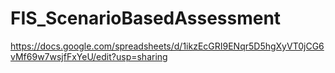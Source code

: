# FIS_ScenarioBasedAssessment
https://docs.google.com/spreadsheets/d/1ikzEcGRI9ENqr5D5hgXyVT0jCG6vMf69w7wsjfFxYeU/edit?usp=sharing
